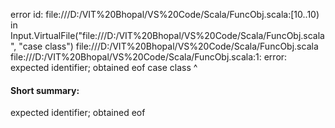 error id: file:///D:/VIT%20Bhopal/VS%20Code/Scala/FuncObj.scala:[10..10) in Input.VirtualFile("file:///D:/VIT%20Bhopal/VS%20Code/Scala/FuncObj.scala", "case class")
file:///D:/VIT%20Bhopal/VS%20Code/Scala/FuncObj.scala
file:///D:/VIT%20Bhopal/VS%20Code/Scala/FuncObj.scala:1: error: expected identifier; obtained eof
case class
          ^
#### Short summary: 

expected identifier; obtained eof